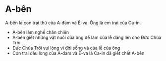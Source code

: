 # A-bên

A-bên là con trai thứ của A-đam và Ê-va. Ông là em trai của Ca-in.
- A-bên làm nghề chăn chiên
- A-bên giết những vật nuôi của ông để làm của lễ dâng lên cho Đức Chúa Trời.
- Đức Chúa Trời vui lòng vì đời sống và của lễ của ông
- Con trai đầu lòng của A-đam và Ê-va là Ca-in đã giết chết A-bên

